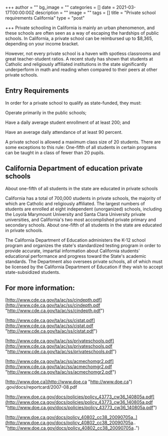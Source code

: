 +++
author = ""
bg_image = ""
categories = []
date = 2021-03-17T00:00:00Z
description = ""
image = ""
tags = []
title = "Private school requirements California"
type = "post"

+++
Private schooling in California is mainly an urban phenomenon, and these schools are often seen as a way of escaping the hardships of public schools. In California, a private school can be reimbursed up to $8,365, depending on your income bracket.

However, not every private school is a haven with spotless classrooms and great teacher-student ratios. A recent study has shown that students at Catholic and religiously affiliated institutions in the state significantly underperform in math and reading when compared to their peers at other private schools.

## Entry Requirements

In order for a private school to qualify as state-funded, they must:

Operate primarily in the public schools;

Have a daily average student enrollment of at least 200; and

Have an average daily attendance of at least 90 percent.

A private school is allowed a maximum class size of 20 students. There are some exceptions to this rule: One-fifth of all students in certain programs can be taught in a class of fewer than 20 pupils.

## California Department of education private schools

About one-fifth of all students in the state are educated in private schools

California has a total of 700,000 students in private schools, the majority of which are Catholic and religiously affiliated. The largest numbers of students are enrolled at eight independent (unorganized) schools, including the Loyola Marymount University and Santa Clara University private universities, and California's two most accomplished private primary and secondary schools. About one-fifth of all students in the state are educated in private schools.

The California Department of Education administers the K-12 school program and organizes the state's standardized testing program in order to provide accurate, impartial information about California students' educational performance and progress toward the State's academic standards. The Department also oversees private schools, all of which must be licensed by the California Department of Education if they wish to accept state-subsidized students.

## For more information:

[http://www.cde.ca.gov/ta/ac/ss/cindepth.pdf](http://www.cde.ca.gov/ta/ac/ss/cindepth.pdf "http://www.cde.ca.gov/ta/ac/ss/cindepth.pdf")

[http://www.cde.ca.gov/ta/ac/ss/cistat.pdf](http://www.cde.ca.gov/ta/ac/ss/cistat.pdf "http://www.cde.ca.gov/ta/ac/ss/cistat.pdf")

 [http://www.cde.ca.gov/ta/ac/ss/privateschools.pdf](http://www.cde.ca.gov/ta/ac/ss/privateschools.pdf "http://www.cde.ca.gov/ta/ac/ss/privateschools.pdf")

[http://www.cde.ca.gov/ta/ac/ss/acmechomgr2.pdf](http://www.cde.ca.gov/ta/ac/ss/acmechomgr2.pdf "http://www.cde.ca.gov/ta/ac/ss/acmechomgr2.pdf")

[http://www.doe.ca](http://www.doe.ca "http://www.doe.ca") .gov/docs/reportcard/2007-08.pdf

[http://www.doe.ca.gov/docs/policies/policy_43773_cw36_140805a.pdf](http://www.doe.ca.gov/docs/policies/policy_43773_cw36_140805a.pdf "http://www.doe.ca.gov/docs/policies/policy_43773_cw36_140805a.pdf")

[http://www.doe.ca.gov/docs/policy_40802_cc38_20090705a..](http://www.doe.ca.gov/docs/policy_40802_cc38_20090705a.. "http://www.doe.ca.gov/docs/policy_40802_cc38_20090705a..")